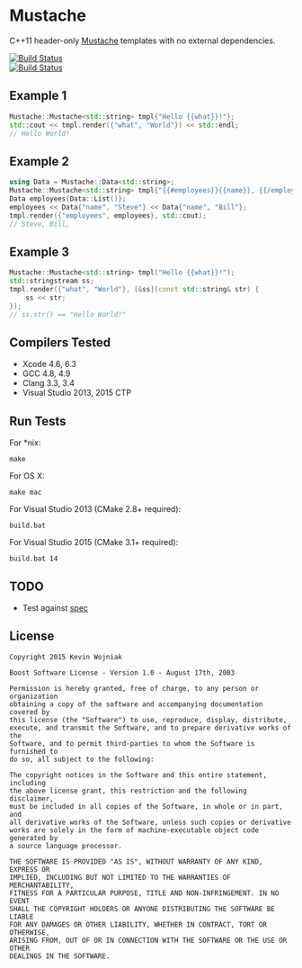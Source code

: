 # Mustache

C++11 header-only [Mustache](http://mustache.github.io) templates with no external dependencies.

[![Build Status](https://travis-ci.org/kainjow/Mustache.svg?branch=master)](https://travis-ci.org/kainjow/Mustache)  
[![Build Status](https://ci.appveyor.com/api/projects/status/github/kainjow/Mustache)](https://ci.appveyor.com/project/kainjow/mustache)

## Example 1

````cpp
Mustache::Mustache<std::string> tmpl{"Hello {{what}}!"};
std::cout << tmpl.render({"what", "World"}) << std::endl;
// Hello World!
````

## Example 2

````cpp
using Data = Mustache::Data<std::string>;
Mustache::Mustache<std::string> tmpl{"{{#employees}}{{name}}, {{/employees}}"};
Data employees{Data::List()};
employees << Data{"name", "Steve"} << Data{"name", "Bill"};
tmpl.render({"employees", employees}, std::cout);
// Steve, Bill, 
````

## Example 3

````cpp
Mustache::Mustache<std::string> tmpl("Hello {{what}}!");
std::stringstream ss;
tmpl.render({"what", "World"}, [&ss](const std::string& str) {
    ss << str;
});
// ss.str() == "Hello World!"
````

## Compilers Tested

- Xcode 4.6, 6.3
- GCC 4.8, 4.9
- Clang 3.3, 3.4
- Visual Studio 2013, 2015 CTP

## Run Tests

For *nix:

    make

For OS X:

    make mac

For Visual Studio 2013 (CMake 2.8+ required):

    build.bat

For Visual Studio 2015 (CMake 3.1+ required):

    build.bat 14

## TODO

- Test against [spec](https://github.com/mustache/spec)

## License

    Copyright 2015 Kevin Wojniak
    
    Boost Software License - Version 1.0 - August 17th, 2003
    
    Permission is hereby granted, free of charge, to any person or organization
    obtaining a copy of the software and accompanying documentation covered by
    this license (the "Software") to use, reproduce, display, distribute,
    execute, and transmit the Software, and to prepare derivative works of the
    Software, and to permit third-parties to whom the Software is furnished to
    do so, all subject to the following:
    
    The copyright notices in the Software and this entire statement, including
    the above license grant, this restriction and the following disclaimer,
    must be included in all copies of the Software, in whole or in part, and
    all derivative works of the Software, unless such copies or derivative
    works are solely in the form of machine-executable object code generated by
    a source language processor.
    
    THE SOFTWARE IS PROVIDED "AS IS", WITHOUT WARRANTY OF ANY KIND, EXPRESS OR
    IMPLIED, INCLUDING BUT NOT LIMITED TO THE WARRANTIES OF MERCHANTABILITY,
    FITNESS FOR A PARTICULAR PURPOSE, TITLE AND NON-INFRINGEMENT. IN NO EVENT
    SHALL THE COPYRIGHT HOLDERS OR ANYONE DISTRIBUTING THE SOFTWARE BE LIABLE
    FOR ANY DAMAGES OR OTHER LIABILITY, WHETHER IN CONTRACT, TORT OR OTHERWISE,
    ARISING FROM, OUT OF OR IN CONNECTION WITH THE SOFTWARE OR THE USE OR OTHER
    DEALINGS IN THE SOFTWARE.
